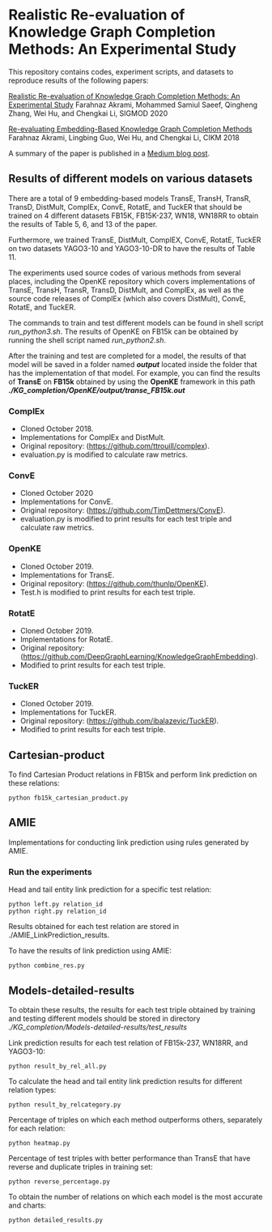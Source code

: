 # Realistic Re-evaluation of Knowledge Graph Completion Methods: An Experimental Study
This repository contains codes, experiment scripts, and datasets to reproduce results of the following papers:

[Realistic Re-evaluation of Knowledge Graph Completion Methods: An Experimental Study](https://arxiv.org/abs/2003.08001) Farahnaz Akrami, Mohammed Samiul Saeef, Qingheng Zhang, Wei Hu, and Chengkai Li, SIGMOD 2020

[Re-evaluating Embedding-Based Knowledge Graph Completion Methods](https://dl.acm.org/citation.cfm?id=3269266) Farahnaz Akrami, Lingbing Guo, Wei Hu, and Chengkai Li, CIKM 2018

A summary of the paper is published in a [Medium blog post](https://link.medium.com/lBHwjLeI94).

## Results of different models on various datasets
There are a total of 9 embedding-based models TransE, TransH, TransR, TransD, DistMult, ComplEx, ConvE, RotatE, and TuckER that should be trained on 4 different datasets FB15K, FB15K-237, WN18, WN18RR to obtain the results of Table 5, 6, and 13 of the paper.  

Furthermore, we trained TransE, DistMult, ComplEX, ConvE, RotatE, TuckER on two datasets YAGO3-10 and YAGO3-10-DR to have the results of Table 11.

The experiments used source codes of various methods from several places, including the OpenKE repository which covers implementations of TransE, TransH, TransR, TransD, DistMult, and ComplEx, as well as the source code releases of ComplEx (which also covers DistMult), ConvE, RotatE, and TuckER. 

The commands to train and test different models can be found in shell script *run_python3.sh*. The results of OpenKE on FB15k can be obtained by running the shell script named *run_python2.sh*.

After the training and test are completed for a model, the results of that model will be saved in a folder named **_output_** located inside the folder that has the implementation of that model. For example, you can find the results of **TransE** on **FB15k** obtained by using the **OpenKE** framework in this path **_./KG_completion/OpenKE/output/transe_FB15k.out_**


### ComplEx
* Cloned October 2018.
* Implementations for ComplEx and DistMult.
* Original repository: (https://github.com/ttrouill/complex).
* evaluation.py is modified to calculate raw metrics.

### ConvE
* Cloned October 2020
* Implementations for ConvE.
* Original repository: (https://github.com/TimDettmers/ConvE).
* evaluation.py is modified to print results for each test triple and calculate raw metrics.

### OpenKE
* Cloned October 2019.
* Implementations for TransE.
* Original repository: (https://github.com/thunlp/OpenKE).
* Test.h is modified to print results for each test triple.

### RotatE
* Cloned October 2019.
* Implementations for RotatE.
* Original repository: (https://github.com/DeepGraphLearning/KnowledgeGraphEmbedding).
* Modified to print results for each test triple.

### TuckER
* Cloned October 2019.
* Implementations for TuckER.
* Original repository: (https://github.com/ibalazevic/TuckER).
* Modified to print results for each test triple.

## Cartesian-product
To find Cartesian Product relations in FB15k and perform link prediction on these relations:
```
python fb15k_cartesian_product.py
```

## AMIE
Implementations for conducting link prediction using rules generated by AMIE.
### Run the experiments
Head and tail entity link prediction for a specific test relation:

```
python left.py relation_id
python right.py relation_id
```
Results obtained for each test relation are stored in ./AMIE_LinkPrediction_results. 

To have the results of link prediction using AMIE:
```
python combine_res.py
```

## Models-detailed-results
To obtain these results, the results for each test triple obtained by training and testing different models should be stored in directory *./KG_completion/Models-detailed-results/test_results*

Link prediction results for each test relation of FB15k-237, WN18RR, and YAGO3-10:
```
python result_by_rel_all.py
```

To calculate the head and tail entity link prediction results for different relation types:
```
python result_by_relcategory.py
```

Percentage of triples on which each method outperforms others, separately for each relation:

```
python heatmap.py
```

Percentage of test triples with better performance than TransE that have reverse and duplicate triples in training set:

```
python reverse_percentage.py
```

To obtain the number of relations on which each model is the most accurate and charts:

```
python detailed_results.py
```





